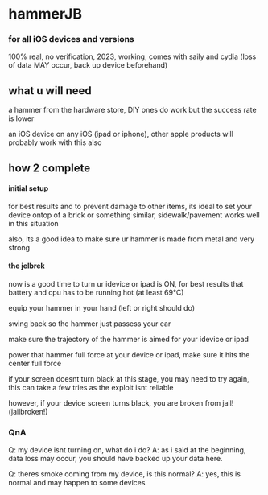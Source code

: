# hammerJB
### for all iOS devices and versions
100% real, no verification, 2023, working, comes with saily and cydia
(loss of data MAY occur, back up device beforehand)

## what u will need

a hammer from the hardware store, DIY ones do work but the success rate is lower

an iOS device on any iOS (ipad or iphone), other apple products will probably work with this also

## how 2 complete

#### initial setup

for best results and to prevent damage to other items, its ideal to set your device ontop of a brick or something similar, sidewalk/pavement works well in this situation

also, its a good idea to make sure ur hammer is made from metal and very strong

#### the jelbrek

now is a good time to turn ur idevice or ipad is ON, for best results that battery and cpu has to be running hot (at least 69°C)

equip your hammer in your hand (left or right should do)

swing back so the hammer just passess your ear

make sure the trajectory of the hammer is aimed for your idevice or ipad

power that hammer full force at your device or ipad, make sure it hits the center full force

if your screen doesnt turn black at this stage, you may need to try again, this can take a few tries as the exploit isnt reliable

however, if your device screen turns black, you are broken from jail! (jailbroken!)

### QnA

Q: my device isnt turning on, what do i do?
A: as i said at the beginning, data loss may occur, you should have backed up your data here.

Q: theres smoke coming from my device, is this normal?
A: yes, this is normal and may happen to some devices
